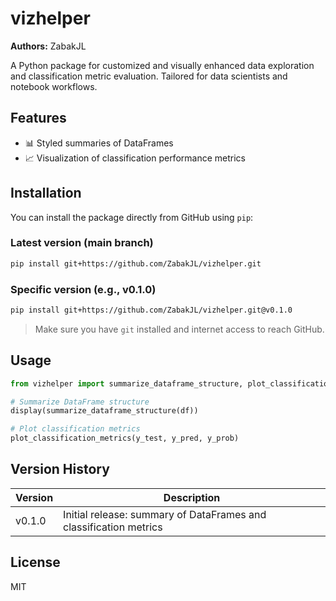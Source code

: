 # vizhelper

**Authors:** ZabakJL

A Python package for customized and visually enhanced data exploration and classification metric evaluation. Tailored for data scientists and notebook workflows.

## Features
- 📊 Styled summaries of DataFrames
- 📈 Visualization of classification performance metrics

## Installation

You can install the package directly from GitHub using `pip`:

### Latest version (main branch)
```bash
pip install git+https://github.com/ZabakJL/vizhelper.git
```

### Specific version (e.g., v0.1.0)
```bash
pip install git+https://github.com/ZabakJL/vizhelper.git@v0.1.0
```

> Make sure you have `git` installed and internet access to reach GitHub.

## Usage

```python
from vizhelper import summarize_dataframe_structure, plot_classification_metrics

# Summarize DataFrame structure
display(summarize_dataframe_structure(df))

# Plot classification metrics
plot_classification_metrics(y_test, y_pred, y_prob)
```

## Version History

| Version | Description                                                |
|---------|------------------------------------------------------------|
| v0.1.0  | Initial release: summary of DataFrames and classification metrics |

## License
MIT
